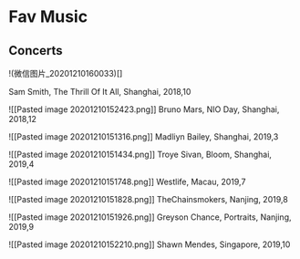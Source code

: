 # Fav Music

## Concerts

!(微信图片_20201210160033)[]

Sam Smith, The Thrill Of It All, Shanghai, 2018,10

![[Pasted image 20201210152423.png]]
Bruno Mars, NIO Day, Shanghai, 2018,12

![[Pasted image 20201210151316.png]]
Madliyn Bailey, Shanghai, 2019,3

![[Pasted image 20201210151434.png]]
Troye Sivan, Bloom, Shanghai, 2019,4

![[Pasted image 20201210151748.png]]
Westlife, Macau, 2019,7

![[Pasted image 20201210151828.png]]
TheChainsmokers, Nanjing, 2019,8

![[Pasted image 20201210151926.png]]
Greyson Chance, Portraits, Nanjing, 2019,9

![[Pasted image 20201210152210.png]]
Shawn Mendes, Singapore, 2019,10




